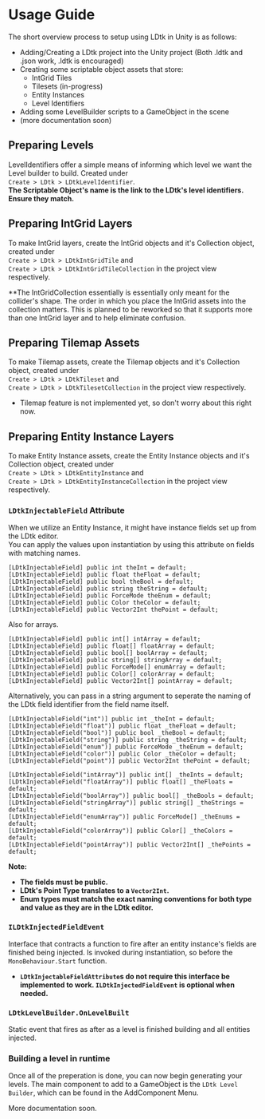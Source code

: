 # Usage Guide  
The short overview process to setup using LDtk in Unity is as follows:  

- Adding/Creating a LDtk project into the Unity project (Both .ldtk and .json work, .ldtk is encouraged)
- Creating some scriptable object assets that store: 
  - IntGrid Tiles
  - Tilesets (in-progress)
  - Entity Instances
  - Level Identifiers  
- Adding some LevelBuilder scripts to a GameObject in the scene
- (more documentation soon)


## Preparing Levels
LevelIdentifiers offer a simple means of informing which level we want the Level builder to build. Created under  
`Create > LDtk > LDtkLevelIdentifier`.  
**The Scriptable Object's name is the link to the LDtk's level identifiers. Ensure they match.**

## Preparing IntGrid Layers
To make IntGrid layers, create the IntGrid objects and it's Collection object, created under  
`Create > LDtk > LDtkIntGridTile`  and  
`Create > LDtk > LDtkIntGridTileCollection` in the project view respectively.  

**The IntGridCollection essentially is essentially only meant for the collider's shape. The order in which you place the IntGrid assets into the collection matters. This is planned to be reworked so that it supports more than one IntGrid layer and to help eliminate confusion.

## Preparing Tilemap Assets
To make Tilemap assets, create the Tilemap objects and it's Collection object, created under  
`Create > LDtk > LDtkTileset`  and  
`Create > LDtk > LDtkTilesetCollection` in the project view respectively.  

- Tilemap feature is not implemented yet, so don't worry about this right now.


## Preparing Entity Instance Layers
To make Entity Instance assets, create the Entity Instance objects and it's Collection object, created under  
`Create > LDtk > LDtkEntityInstance` and  
`Create > LDtk > LDtkEntityInstanceCollection` in the project view respectively.  

### `LDtkInjectableField` Attribute  
When we utilize an Entity Instance, it might have instance fields set up from the LDtk editor.  
You can apply the values upon instantiation by using this attribute on fields with matching names.


``` 
[LDtkInjectableField] public int theInt = default;
[LDtkInjectableField] public float theFloat = default;
[LDtkInjectableField] public bool theBool = default;
[LDtkInjectableField] public string theString = default;
[LDtkInjectableField] public ForceMode theEnum = default;
[LDtkInjectableField] public Color theColor = default;
[LDtkInjectableField] public Vector2Int thePoint = default; 
```
Also for arrays.
``` 
[LDtkInjectableField] public int[] intArray = default;
[LDtkInjectableField] public float[] floatArray = default;
[LDtkInjectableField] public bool[] boolArray = default;
[LDtkInjectableField] public string[] stringArray = default;
[LDtkInjectableField] public ForceMode[] enumArray = default;
[LDtkInjectableField] public Color[] colorArray = default;
[LDtkInjectableField] public Vector2Int[] pointArray = default; 
```
Alternatively, you can pass in a string argument to seperate the naming of the LDtk field identifier from the field name itself.
``` 
[LDtkInjectableField("int")] public int _theInt = default;
[LDtkInjectableField("float")] public float _theFloat = default;
[LDtkInjectableField("bool")] public bool _theBool = default;
[LDtkInjectableField("string")] public string _theString = default;
[LDtkInjectableField("enum")] public ForceMode _theEnum = default;
[LDtkInjectableField("color")] public Color _theColor = default;
[LDtkInjectableField("point")] public Vector2Int thePoint = default; 

[LDtkInjectableField("intArray")] public int[] _theInts = default;
[LDtkInjectableField("floatArray")] public float[] _theFloats = default;
[LDtkInjectableField("boolArray")] public bool[] _theBools = default;
[LDtkInjectableField("stringArray")] public string[] _theStrings = default;
[LDtkInjectableField("enumArray")] public ForceMode[] _theEnums = default;
[LDtkInjectableField("colorArray")] public Color[] _theColors = default;
[LDtkInjectableField("pointArray")] public Vector2Int[] _thePoints = default; 
```

**Note:**
- **The fields must be public.**
- **LDtk's Point Type translates to a `Vector2Int`.**
- **Enum types must match the exact naming conventions for both type and value as they are in the LDtk editor.**




### `ILDtkInjectedFieldEvent`
Interface that contracts a function to fire after an entity instance's fields are finished being injected. Is invoked during instantiation, so before the `MonoBehaviour.Start` function.
- **`LDtkInjectableFieldAttribute`s do not require this interface be implemented to work. `ILDtkInjectedFieldEvent` is optional when needed.**

### `LDtkLevelBuilder.OnLevelBuilt`
Static event that fires as after as a level is finished building and all entities injected.


### Building a level in runtime
Once all of the preperation is done, you can now begin generating your levels.
The main component to add to a GameObject is the `LDtk Level Builder`, which can be found in the AddComponent Menu.

More documentation soon.
